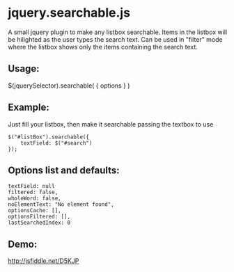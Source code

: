 jquery.searchable.js
====================

A small jquery plugin to make any listbox searchable. Items in the listbox will be hilighted as the user types the search text. Can be used in "filter" mode where the listbox shows only the items containing the search text.

Usage:
------
$(jquerySelector).searchable( { options } )

Example:
--------
Just fill your listbox, then make it searchable passing the textbox to use 

	$("#listBox").searchable({
 		textField: $("#search")
	});

Options list and defaults:
-----------------

	textField: null
	filtered: false,
	wholeWord: false,
	noElementText: "No element found",
	optionsCache: [],
	optionsFiltered: [],
	lastSearchedIndex: 0

Demo: 
-----
http://jsfiddle.net/D5KJP